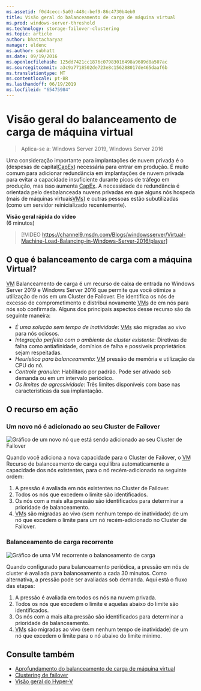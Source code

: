 ```yaml
---
ms.assetid: f0d4cecc-5a03-448c-bef9-86c4730b4eb0
title: Visão geral do balanceamento de carga de máquina virtual
ms.prod: windows-server-threshold
ms.technology: storage-failover-clustering
ms.topic: article
author: bhattacharyaz
manager: eldenc
ms.author: subhatt
ms.date: 09/19/2016
ms.openlocfilehash: 125dd7421cc1876c07983016498a9689d8a507ac
ms.sourcegitcommit: a3c9a7718502de723e8c156288017de465daaf6b
ms.translationtype: MT
ms.contentlocale: pt-BR
ms.lasthandoff: 06/19/2019
ms.locfileid: "65475984"
---
```

# <a name="virtual-machine-load-balancing-overview"></a>Visão geral do balanceamento de carga de máquina virtual

> Aplica-se a: Windows Server 2019, Windows Server 2016

Uma consideração importante para implantações de nuvem privada é o (despesas de capital<abbr title="despesas de capital">CapEx</abbr>) necessária para entrar em produção. É muito comum para adicionar redundância em implantações de nuvem privada para evitar a capacidade insuficiente durante picos de tráfego em produção, mas isso aumenta <abbr title="despesas de capital">CapEx</abbr>. A necessidade de redundância é orientada pelo desbalanceada nuvens privadas em que alguns nós hospeda (mais de máquinas virtuais<abbr title="máquinas virtuais">VMs</abbr>) e outras pessoas estão subutilizadas (como um servidor reinicializado recentemente).

<strong>Visão geral rápida do vídeo</strong><br>(6 minutos)<br>
> [!VIDEO https://channel9.msdn.com/Blogs/windowsserver/Virtual-Machine-Load-Balancing-in-Windows-Server-2016/player]

## <a id="what-is-vm-load-balancing"></a>O que é balanceamento de carga com a máquina Virtual?
<abbr title="Máquina virtual">VM</abbr> Balanceamento de carga é um recurso de caixa de entrada no Windows Server 2019 e Windows Server 2016 que permite que você otimize a utilização de nós em um Cluster de Failover. Ele identifica os nós de excesso de comprometimento e distribui novamente <abbr title="máquinas virtuais">VMs</abbr> de em nós para nós sob confirmada. Alguns dos principais aspectos desse recurso são da seguinte maneira:

* *É uma solução sem tempo de inatividade*: <abbr title="Máquinas Virtuais">VMs</abbr> são migradas ao vivo para nós ociosos.
* *Integração perfeita com o ambiente de cluster existente*: Diretivas de falha como antiafinidade, domínios de falha e possíveis proprietários sejam respeitadas.
* *Heurística para balanceamento*: <abbr title="Máquina virtual">VM</abbr> pressão de memória e utilização da CPU do nó.
* *Controle granular*: Habilitado por padrão. Pode ser ativado sob demanda ou em um intervalo periódico.
* *Os limites de agressividade*: Três limites disponíveis com base nas características da sua implantação.

## <a id="feature-in-action"></a>O recurso em ação
### <a id="new-node-added"></a>Um novo nó é adicionado ao seu Cluster de Failover
![Gráfico de um novo nó que está sendo adicionado ao seu Cluster de Failover](media/vm-load-balancing/overview-VM-load-balancing-1.png)

Quando você adiciona a nova capacidade para o Cluster de Failover, o <abbr title="máquina virtual">VM</abbr> Recurso de balanceamento de carga equilibra automaticamente a capacidade dos nós existentes, para o nó recém-adicionado na seguinte ordem:

1. A pressão é avaliada em nós existentes no Cluster de Failover.
2. Todos os nós que excedem o limite são identificados.
3. Os nós com a mais alta pressão são identificados para determinar a prioridade de balanceamento.
4. <abbr title="Máquinas Virtuais">VMs</abbr> são migradas ao vivo (sem nenhum tempo de inatividade) de um nó que excedem o limite para um nó recém-adicionado no Cluster de Failover.

### <a id="recurring-load-balancing"></a>Balanceamento de carga recorrente
![Gráfico de uma VM recorrente o balanceamento de carga](media/vm-load-balancing/overview-VM-load-balancing-2.png)

Quando configurado para balanceamento periódica, a pressão em nós de cluster é avaliada para balanceamento a cada 30 minutos. Como alternativa, a pressão pode ser avaliadas sob demanda. Aqui está o fluxo das etapas:

1. A pressão é avaliada em todos os nós na nuvem privada.
2. Todos os nós que excedem o limite e aquelas abaixo do limite são identificados.
3. Os nós com a mais alta pressão são identificados para determinar a prioridade de balanceamento.
4. <abbr title="Máquinas Virtuais">VMs</abbr> são migradas ao vivo (sem nenhum tempo de inatividade) de um nó que excedem o limite para o nó abaixo do limite mínimo.

## <a name="see-also"></a>Consulte também
* [Aprofundamento do balanceamento de carga de máquina virtual](vm-load-balancing-deep-dive.md)
* [Clustering de failover](failover-clustering-overview.md)
* [Visão geral do Hyper-V](../virtualization/hyper-v/Hyper-V-on-Windows-Server.md)

